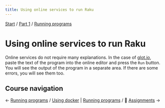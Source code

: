 ```yaml
---
title: Using online services to run Raku
---
```


[Start](../..) / [Part 1](../../part1) / [Running programs](../)

# Using online services to run Raku

Online services do not require many explanations. In the case of [glot.io](https://glot.io/new/perl6), paste the text of the program into the online editor and press the `Run` button. You will see the output of the program in a separate area. If there are some errors, you will see them too.

## Course navigation

← [Running programs](..) / [Using docker](../using-docker) | [Running programs](..) / 💪 [Assignments](../assignments) →
